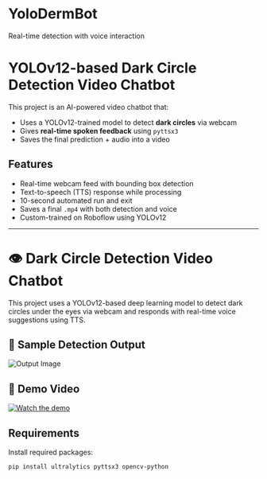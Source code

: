 # YoloDermBot
Real-time detection with voice interaction
#  YOLOv12-based Dark Circle Detection Video Chatbot

This project is an AI-powered video chatbot that:
- Uses a YOLOv12-trained model to detect **dark circles** via webcam
- Gives **real-time spoken feedback** using `pyttsx3`
- Saves the final prediction + audio into a video

##  Features

- Real-time webcam feed with bounding box detection
- Text-to-speech (TTS) response while processing
- 10-second automated run and exit
- Saves a final `.mp4` with both detection and voice
- Custom-trained on Roboflow using YOLOv12

---
# 👁️ Dark Circle Detection Video Chatbot

This project uses a YOLOv12-based deep learning model to detect dark circles under the eyes via webcam and responds with real-time voice suggestions using TTS.

## 📸 Sample Detection Output

![Output Image](https://drive.google.com/uc?export=view&id=12ZaSS_QXvs_K3E6lZnqkVZT51gm3xjJ9)

## 🎥 Demo Video

[![Watch the demo](https://img.shields.io/badge/Watch-Demo-blue?logo=google-drive)](https://drive.google.com/file/d/1iqlSQhyEGtmQJcTyb5G1EAytbYlMFG_M/view?usp=sharing)



##  Requirements

Install required packages:

```bash
pip install ultralytics pyttsx3 opencv-python
